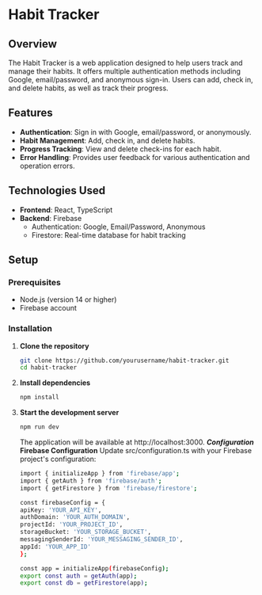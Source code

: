 # Habit Tracker

## Overview

The Habit Tracker is a web application designed to help users track and manage their habits. It offers multiple authentication methods including Google, email/password, and anonymous sign-in. Users can add, check in, and delete habits, as well as track their progress.

## Features

- **Authentication**: Sign in with Google, email/password, or anonymously.
- **Habit Management**: Add, check in, and delete habits.
- **Progress Tracking**: View and delete check-ins for each habit.
- **Error Handling**: Provides user feedback for various authentication and operation errors.

## Technologies Used

- **Frontend**: React, TypeScript
- **Backend**: Firebase
  - Authentication: Google, Email/Password, Anonymous
  - Firestore: Real-time database for habit tracking

## Setup

### Prerequisites

- Node.js (version 14 or higher)
- Firebase account

### Installation

1. **Clone the repository**

   ```bash
   git clone https://github.com/yourusername/habit-tracker.git
   cd habit-tracker
   ```
2. **Install dependencies**
    ```bash
    npm install
    ```
3. **Start the development server**
    ```bash
    npm run dev
    ```
    The application will be available at http://localhost:3000.
    ***Configuration***
    **Firebase Configuration**
    Update src/configuration.ts with your Firebase project's configuration:
    ```bash
    import { initializeApp } from 'firebase/app';
    import { getAuth } from 'firebase/auth';
    import { getFirestore } from 'firebase/firestore';

    const firebaseConfig = {
    apiKey: 'YOUR_API_KEY',
    authDomain: 'YOUR_AUTH_DOMAIN',
    projectId: 'YOUR_PROJECT_ID',
    storageBucket: 'YOUR_STORAGE_BUCKET',
    messagingSenderId: 'YOUR_MESSAGING_SENDER_ID',
    appId: 'YOUR_APP_ID'
    };

    const app = initializeApp(firebaseConfig);
    export const auth = getAuth(app);
    export const db = getFirestore(app);

    ```